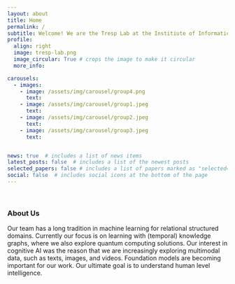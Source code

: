 ```yaml
---
layout: about
title: Home
permalink: /
subtitle: Welcome! We are the Tresp Lab at the Institiute of Informatics at LMU Munich directed by Prof. Dr. Volker Tresp. 
profile:
  align: right
  image: tresp-lab.png
  image_circular: True # crops the image to make it circular
  more_info: 

carousels:
  - images:
    - image: /assets/img/carousel/group4.png
      text:
    - image: /assets/img/carousel/group1.jpeg
      text: 
    - image: /assets/img/carousel/group2.jpeg
      text:
    - image: /assets/img/carousel/group3.jpeg
      text:


news: true  # includes a list of news items
latest_posts: false  # includes a list of the newest posts
selected_papers: false # includes a list of papers marked as "selected={true}"
social: false  # includes social icons at the bottom of the page
---
```




<br>

### About Us 


Our team has a long tradition in machine learning for relational structured domains. Currently our focus is on learning with (temporal) knowledge graphs, where we also explore quantum computing solutions.  Our interest in cognitive AI was the reason that we are increasingly exploring multimodal data, such as texts, images, and videos.  Foundation models are becoming important for our work.  Our ultimate goal is to understand human level intelligence. 

